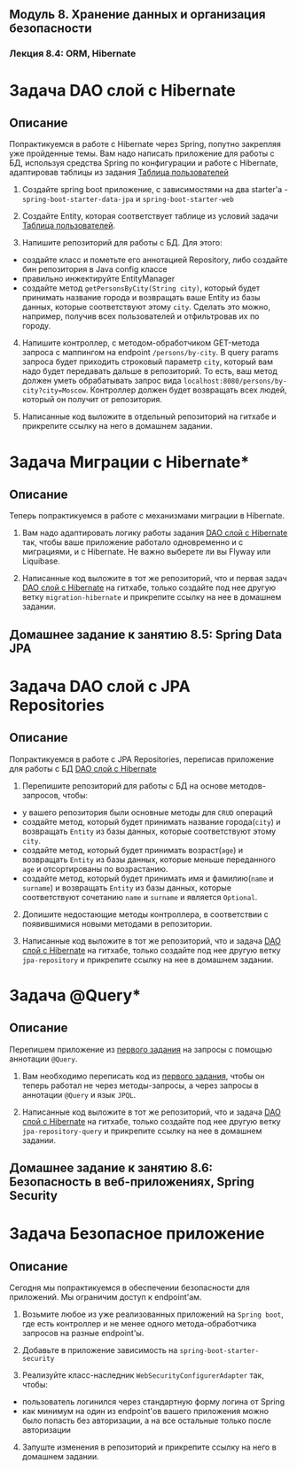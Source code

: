 ## Модуль 8. Хранение данных и организация безопасности
### Лекция 8.4: ORM, Hibernate

# Задача DAO слой c Hibernate

## Описание
Попрактикуемся в работе с Hibernate через Spring, попутно закрепляя уже пройденные темы. Вам надо написать приложение для работы с БД, используя средства Spring по конфигурации и работе с Hibernate, адаптировав таблицы из задания [Таблица пользователей](https://github.com/netology-code/jd-homeworks/blob/master/sql-basic/task/README.md)

1. Создайте spring boot приложение, с зависимостями на два starter'а - `spring-boot-starter-data-jpa` и `spring-boot-starter-web`

2. Создайте Entity, которая соответствует таблице из условий задачи [Таблица пользователей](https://github.com/netology-code/jd-homeworks/blob/master/sql-basic/task/README.md).

3. Напишите репозиторий для работы с БД. Для этого:
- создайте класс и пометьте его аннотацией Repository, либо создайте бин репозитория в Java config классе
- правильно инжектируйте EntityManager
- создайте метод `getPersonsByCity(String city)`, который будет принимать название города и возвращать ваше Entity из базы данных, которые соответствуют этому `city`. Сделать это можно, например, получив всех пользователей и отфильтровав их по городу.

4. Напишите контроллер, с методом-обработчиком GET-метода запроса с маппингом на endpoint `/persons/by-city`. В query params запроса будет приходить строковый параметр `city`, который вам надо будет передавать дальше в репозиторий. То есть, ваш метод должен уметь обрабатывать запрос вида `localhost:8080/persons/by-city?city=Moscow`.
   Контроллер должен будет возвращать всех людей, который он получит от репозитория.

5. Написанные код выложите в отдельный репозиторий на гитхабе и прикрепите ссылку на него в домашнем задании.


# Задача Миграции c Hibernate*

## Описание
Теперь попрактикуемся в работе с механизмами миграции в Hibernate.

1. Вам надо адаптировать логику работы задания [DAO слой c Hibernate](https://github.com/netology-code/jd-homeworks/blob/master/hibernate/task1/README.md) так, чтобы ваше приложение работало одновременно и с миграциями, и с Hibernate. Не важно выберете ли вы Flyway или Liquibase.

2. Написанные код выложите в тот же репозиторий, что и первая задач [DAO слой c Hibernate](https://github.com/netology-code/jd-homeworks/blob/master/hibernate/task1/README.md) на гитхабe, только создайте под нее другую ветку `migration-hibernate` и прикрепите ссылку на нее в домашнем задании.


## Домашнее задание к занятию 8.5: Spring Data JPA
# Задача DAO слой c JPA Repositories

## Описание
Попрактикуемся в работе с JPA Repositories, переписав приложение для работы с БД [DAO слой c Hibernate](https://github.com/netology-code/jd-homeworks/blob/master/hibernate/task1/README.md)

1. Перепишите репозиторий для работы с БД на основе методов-запросов, чтобы:
- у вашего репозитория были основные методы для `CRUD` операций
- создайте метод, который будет принимать название города(`city`) и возвращать `Entity` из базы данных, которые соответствуют этому `city`.
- создайте метод, который будет принимать возраст(`age`) и возвращать `Entity` из базы данных, которые меньше переданного `age` и отсортированы по возрастанию.
- создайте метод, который будет принимать имя и фамилию(`name` и `surname`) и возвращать `Entity` из базы данных, которые соответствуют сочетанию `name` и `surname` и является `Optional`.

2. Допишите недостающие методы контроллера, в соответствии с появившимися новыми методами в репозитории.

3. Написанные код выложите в тот же репозиторий, что и задача [DAO слой c Hibernate](https://github.com/netology-code/jd-homeworks/blob/master/hibernate/task1/README.md) на гитхабe, только создайте под нее другую ветку `jpa-repository` и прикрепите ссылку на нее в домашнем задании.


# Задача @Query*

## Описание
Перепишем приложение из [первого задания](https://github.com/netology-code/jd-homeworks/blob/master/spring-jpa/task1/README.md) на запросы с помощью аннотации `@Query`.

1. Вам необходимо переписать код из [первого задания](https://github.com/netology-code/jd-homeworks/blob/master/spring-jpa/task1/README.md), чтобы он теперь работал не через методы-запросы, а через запросы в аннотации `@Query` и язык `JPQL`.

2. Написанные код выложите в тот же репозиторий, что и задача [DAO слой c Hibernate](https://github.com/netology-code/jd-homeworks/blob/master/hibernate/task1/README.md) на гитхабe, только создайте под нее другую ветку `jpa-repository-query` и прикрепите ссылку на нее в домашнем задании.


## Домашнее задание к занятию 8.6: Безопасность в веб-приложениях, Spring Security
# Задача Безопасное приложение

## Описание

Сегодня мы попрактикуемся в обеспечении безопасности для приложений. Мы ограничим доступ к endpoint'ам.

1. Возьмите любое из уже реализованных приложений на `Spring boot`, где есть контроллер и не менее одного метода-обработчика запросов на разные endpoint'ы.

2. Добавьте в приложение зависимость на `spring-boot-starter-security`

3. Реализуйте класс-наследник `WebSecurityConfigurerAdapter` так, чтобы:
- пользователь логинился через стандартную форму логина от Spring
- как минимум на один из endpoint'ов вашего приложения можно было попасть без авторизации, а на все остальные только после авторизации

4. Запуште изменения в репозиторий и прикрепите ссылку на него в домашнем задании.